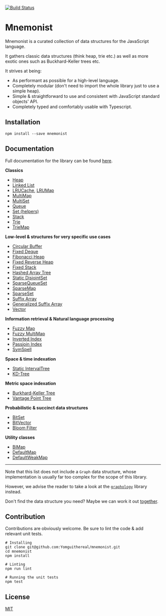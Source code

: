 [![Build Status](https://travis-ci.org/Yomguithereal/mnemonist.svg)](https://travis-ci.org/Yomguithereal/mnemonist)

# Mnemonist

Mnemonist is a curated collection of data structures for the JavaScript language.

It gathers classic data structures (think heap, trie etc.) as well as more exotic ones such as Buckhard-Keller trees etc.

It strives at being:

* As performant as possible for a high-level language.
* Completely modular (don't need to import the whole library just to use a simple heap).
* Simple & straightforward to use and consistent with JavaScript standard objects' API.
* Completely typed and comfortably usable with Typescript.

## Installation

```
npm install --save mnemonist
```

## Documentation

Full documentation for the library can be found [here](https://yomguithereal.github.io/mnemonist).

**Classics**

* [Heap](https://yomguithereal.github.io/mnemonist/heap)
* [Linked List](https://yomguithereal.github.io/mnemonist/linked-list)
* [LRUCache](https://yomguithereal.github.io/mnemonist/lru-cache), [LRUMap](https://yomguithereal.github.io/mnemonist/lru-map)
* [MultiMap](https://yomguithereal.github.io/mnemonist/multi-map)
* [MultiSet](https://yomguithereal.github.io/mnemonist/multi-set)
* [Queue](https://yomguithereal.github.io/mnemonist/queue)
* [Set (helpers)](https://yomguithereal.github.io/mnemonist/set)
* [Stack](https://yomguithereal.github.io/mnemonist/stack)
* [Trie](https://yomguithereal.github.io/mnemonist/trie)
* [TrieMap](https://yomguithereal.github.io/mnemonist/trie-map)

**Low-level & structures for very specific use cases**

* [Circular Buffer](https://yomguithereal.github.io/mnemonist/circular-buffer)
* [Fixed Deque](https://yomguithereal.github.io/mnemonist/fixed-deque)
* [Fibonacci Heap](https://yomguithereal.github.io/mnemonist/fibonacci-heap)
* [Fixed Reverse Heap](https://yomguithereal.github.io/mnemonist/fixed-reverse-heap)
* [Fixed Stack](https://yomguithereal.github.io/mnemonist/fixed-stack)
* [Hashed Array Tree](https://yomguithereal.github.io/mnemonist/hashed-array-tree)
* [Static DisjointSet](https://yomguithereal.github.io/mnemonist/static-disjoint-set)
* [SparseQueueSet](https://yomguithereal.github.io/mnemonist/sparse-queue-set)
* [SparseMap](https://yomguithereal.github.io/mnemonist/sparse-map)
* [SparseSet](https://yomguithereal.github.io/mnemonist/sparse-set)
* [Suffix Array](https://yomguithereal.github.io/mnemonist/suffix-array)
* [Generalized Suffix Array](https://yomguithereal.github.io/mnemonist/generalized-suffix-array)
* [Vector](https://yomguithereal.github.io/mnemonist/vector)

**Information retrieval & Natural language processing**

* [Fuzzy Map](https://yomguithereal.github.io/mnemonist/fuzzy-map)
* [Fuzzy MultiMap](https://yomguithereal.github.io/mnemonist/fuzzy-multi-map)
* [Inverted Index](https://yomguithereal.github.io/mnemonist/inverted-index)
* [Passjoin Index](https://yomguithereal.github.io/mnemonist/passjoin-index)
* [SymSpell](https://yomguithereal.github.io/mnemonist/symspell)

**Space & time indexation**

* [Static IntervalTree](https://yomguithereal.github.io/mnemonist/static-interval-tree)
* [KD-Tree](https://yomguithereal.github.io/mnemonist/kd-tree)

**Metric space indexation**

* [Burkhard-Keller Tree](https://yomguithereal.github.io/mnemonist/bk-tree)
* [Vantage Point Tree](https://yomguithereal.github.io/mnemonist/vp-tree)

**Probabilistic & succinct data structures**

* [BitSet](https://yomguithereal.github.io/mnemonist/bit-set)
* [BitVector](https://yomguithereal.github.io/mnemonist/bit-vector)
* [Bloom Filter](https://yomguithereal.github.io/mnemonist/bloom-filter)

**Utility classes**

* [BiMap](https://yomguithereal.github.io/mnemonist/bi-map)
* [DefaultMap](https://yomguithereal.github.io/mnemonist/default-map)
* [DefaultWeakMap](https://yomguithereal.github.io/mnemonist/default-weak-map)

---

Note that this list does not include a `Graph` data structure, whose implementation is usually far too complex for the scope of this library.

However, we advise the reader to take a look at the [`graphology`](https://graphology.github.io/) library instead.

Don't find the data structure you need? Maybe we can work it out [together](https://github.com/Yomguithereal/mnemonist/issues).

## Contribution

Contributions are obviously welcome. Be sure to lint the code & add relevant unit tests.

```
# Installing
git clone git@github.com:Yomguithereal/mnemonist.git
cd mnemonist
npm install

# Linting
npm run lint

# Running the unit tests
npm test
```

## License

[MIT](LICENSE.txt)
